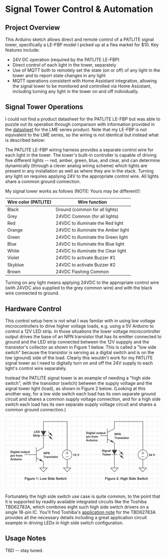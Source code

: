 # Signal Tower Control & Automation

## Project Overview

This Arduino sketch allows direct and remote control of a PATLITE signal tower, specifically a LE-FBP model I picked up at a flea market for $10.  Key features include:
- 24V DC operation (required by the PATLITE LE-FBP)
- Direct control of each light in the tower, separately
- Use of MQTT both to remotely set the state (on or off) of any light in the tower and to report state changes in any light
- MQTT operations consistent with Home Assistant integration, allowing the signal tower to be monitored and controlled via Home Assistant, including turning any light in the tower on and off individually. 


## Signal Tower Operations
I could not find a product datasheet for the PATLITE LE-FBP but was able to puzzle out its operation through comparison with information provided in the [datasheet](https://www.patlite.com/support/enddata/catalog/lme-cat-en.pdf) for the LME series product.  Note that my LE-FBP is not equivalent to the LME series, so the wiring is not identical but instead what is described below:

The PATLITE LE-FBP wiring harness provides a separate control wire for each light in the tower.  The tower's built-in controller is capable of driving five different lights -- red, amber, green, blue, and clear, and can determine dynamically (through a clever analog wiring scheme) which lights are present in any installation as well as where they are in the stack.  Turning any light on requires applying 24V to the appropriate control wire. All lights share a common ground connection.

My signal tower works as follows (NOTE: Yours may be different!):

| Wire color (PATLITE) | Wire function |
| ---------- | ---------- |
| Black | Ground (common for all lights) |
| Grey | 24VDC Common (for all lights) |
| Red | 24VDC to illuminate the Red light |
| Orange | 24VDC to illuminate the Amber light |
| Green | 24VDC to illuminate the Green light |
| Blue | 24VDC to illuminate the Blue light |
| White | 24VDC to illuminate the Clear light |
| Violet | 24VDC to activate Buzzer #1 |
| Skyblue | 24VDC to activate Buzzer #2 |
| Brown | 24VDC Flashing Common |

Turning on any light means applying 24VDC to the appropriate control wire (with 24VDC also supplied to the grey common wire) and with the black wire connected to ground.

## Hardware Control

This control setup here is not what I was familar with in using low voltage microcontrollers to drive higher voltage loads, e.g. using a 5V Arduino to control a 12V LED strip.  In those situations the lower voltage microcontroller output drives the base of an NPN transistor that has its emitter connected to ground and the LED strip connected between the 12V suppply and the transistor's collector as shown in Figure 1 below.  This is called a "low side switch" because the transistor is serving as a digital switch and is on the low (ground) side of the load.  Clearly this wouldn't work for my PATLITE signal tower as I need to digitally turn on and off the 24V supply to each light's control wire separately.

Instead the PATLITE signal tower is an example of needing a "high side switch", with the  transistor (switch) between the supply voltage and the signal tower light (load), as shown in Figure 2 below.
(Looking at this another way, for a low side switch each load has its own separate ground circuit and shares a common supply voltage connection, and for a high side switch each load has its own separate supply voltage circuit and shares a common ground connection.)

![Low Side and High Side Switches](./low_high_side_switches.png)

Fortunately the high side switch use case is quite common, to the point that it is supported by readily available integrated circuits like the Toshiba TBD62783A, which combines eight such high side switch drivers on a single 18-pin IC.  You'll find Toshiba's [application note](https://toshiba.semicon-storage.com/info/TBD62783APG_application_note_en_20160516_AKX00417.pdf?did=35900&prodName=TBD62783APG) for the TBD62783A provides all the necessary details including a great application circuit example in driving LEDs in high side switch configuration.

## Usage Notes

TBD -- stay tuned.



